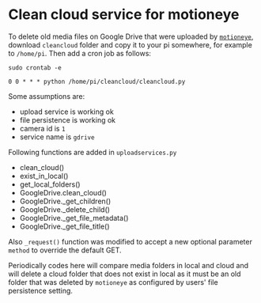 # Clean cloud service for motioneye

To delete old media files on Google Drive that were uploaded by [`motioneye`](https://github.com/ccrisan/motioneye), download `cleancloud` folder and copy it to your pi somewhere, for example to `/home/pi`. Then add a cron job as follows:

```
sudo crontab -e

0 0 * * * python /home/pi/cleancloud/cleancloud.py
```
Some assumptions are:

* upload service is working ok
* file persistence is working ok
* camera id is `1`
* service name is `gdrive`

Following functions are added in `uploadservices.py`
* clean_cloud()
* exist_in_local()
* get_local_folders()
* GoogleDrive.clean_cloud()
* GoogleDrive._get_children()
* GoogleDrive._delete_child()
* GoogleDrive._get_file_metadata()
* GoogleDrive._get_file_title()

Also `_request()` function was modified to accept a new optional parameter `method` to override the default GET.

Periodically codes here will compare media folders in local and cloud and will delete a cloud folder that does not exist in local as it must be an old folder that was deleted by `motioneye` as configured by users' file persistence setting.